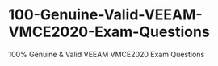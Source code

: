 # 100-Genuine-Valid-VEEAM-VMCE2020-Exam-Questions
100% Genuine &amp; Valid VEEAM VMCE2020 Exam Questions
